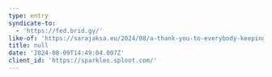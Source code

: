 ```yaml
---
type: entry
syndicate-to:
  - 'https://fed.brid.gy/'
like-of: 'https://sarajaksa.eu/2024/08/a-thank-you-to-everybody-keeping-the-blogs-alive/'
title: null
date: '2024-08-09T14:49:04.007Z'
client_id: 'https://sparkles.sploot.com/'
---
```


